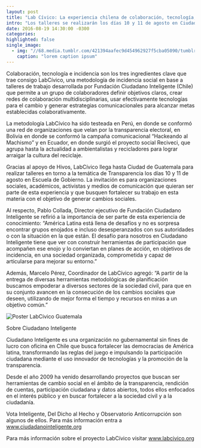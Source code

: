 ```yaml
---
layout: post
title: "Lab Cívico: La experiencia chilena de colaboración, tecnología, e incidencia para el cambio social"
intro: "Los talleres se realizarán los días 10 y 11 de agosto en Ciudad de Guatemala."
date: 2016-08-19 14:30:00 -0300
categories:
highlighted: false
single_image:
  - img: "//68.media.tumblr.com/421394aafec9d454962927f5cba05090/tumblr_inline_obno3lC5MS1r9usgg_500.png"
    caption: "lorem caption ipsum"
---
```

Colaboración, tecnología e incidencia son los tres ingredientes clave que trae consigo LabCívico, una metodología de incidencia social en base a talleres de trabajo desarrollada por Fundación Ciudadano Inteligente (Chile) que permite a un grupo de colaboradores definir objetivos claros, crear redes de colaboración multidisciplinarias, usar efectivamente tecnologías para el cambio y generar estrategias comunicacionales para alcanzar metas establecidas colaborativamente.

La metodología LabCívico ha sido testeada en Perú, en donde se conformó una red de organizaciones que velan por la transparencia electoral, en Bolivia en donde se conformó la campaña comunicacional “Hackeando al Machismo” y en Ecuador, en donde surgió el proyecto social Reciveci, que agrupa hasta la actualidad a ambientalistas y recicladores para lograr arraigar la cultura del reciclaje.

Gracias al apoyo de Hivos, LabCívico llega hasta Ciudad de Guatemala para realizar talleres en torno a la temática de Transparencia los días 10 y 11 de agosto en Escuela de Gobierno. La invitación es para organizaciones sociales, académicos, activistas y medios de comunicación que quieran ser parte de esta experiencia y que busquen fortalecer su trabajo en esta materia con el objetivo de generar cambios sociales.

Al respecto, Pablo Collada, Director ejecutivo de Fundación Ciudadano Inteligente se refirió a la importancia de ser parte de esta experiencia de conocimiento: “América Latina está llena de desafíos y no es sorpresa encontrar grupos  enojados e incluso desesperanzados con sus autoridades o con la situación en la que están. El desafío para nosotros en Ciudadano Inteligente tiene que ver con construir herramientas de participación que acompañen ese enojo y lo conviertan en planes de acción, en objetivos de incidencia, en una sociedad organizada, comprometida y capaz de articularse para mejorar su entorno.”

Además, Marcelo Pérez, Coordinador de LabCívico agregó: “A partir de la entrega de diversas herramientas metodológicas de planificación buscamos empoderar a diversos sectores de la sociedad civil, para que en su conjunto avancen en la consecución de los cambios sociales que deseen, utilizando de mejor forma el tiempo y recursos en miras a un objetivo común.”

![Poster LabCivico Guatemala](//68.media.tumblr.com/421394aafec9d454962927f5cba05090/tumblr_inline_obno3lC5MS1r9usgg_500.png)

Sobre Ciudadano Inteligente

Ciudadano Inteligente es una organización no gubernamental sin fines de lucro con oficina en Chile que busca fortalecer las democracias de América latina, transformando las reglas del juego e impulsando la participación ciudadana mediante el uso innovador de tecnologías y la promoción de la transparencia.

Desde el año 2009 ha venido desarrollando proyectos que buscan ser herramientas de cambio social en el ámbito de la transparencia, rendición de cuentas, participación ciudadana y datos abiertos, todos ellos enfocados en el interés público y en buscar fortalecer a la sociedad civil y a la ciudadanía.

Vota Inteligente, Del Dicho al Hecho y Observatorio Anticorrupción son algunos de ellos. Para más información entra a www.ciudadanointeligente.org

Para más información sobre el proyecto LabCívico visitar www.labcivico.org
